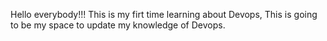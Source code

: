 Hello everybody!!!
This is my firt time learning about Devops, This is going to be my space
to update my knowledge of Devops.
